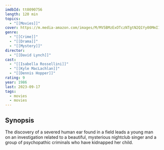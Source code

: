 ```yaml
---
imdbId: tt0090756
length: 120 min
topics:
  - "[[Movies]]"
cover: https://m.media-amazon.com/images/M/MV5BMzExOTczNTgtN2Q1Yy00MmI1LWE0NjgtNmIwMzdmZGNlODU1XkEyXkFqcGdeQXVyNDkzNTM2ODg@._V1_SX300.jpg
genre:
  - "[[Crime]]"
  - "[[Drama]]"
  - "[[Mystery]]"
director:
  - "[[David Lynch]]"
cast:
  - "[[Isabella Rossellini]]"
  - "[[Kyle MacLachlan]]"
  - "[[Dennis Hopper]]"
rating: 9
year: 1986
last: 2023-09-17
tags:
  - movies
  - movies
---
```

## Synopsis
The discovery of a severed human ear found in a field leads a young man on an investigation related to a beautiful, mysterious nightclub singer and a group of psychopathic criminals who have kidnapped her child.

